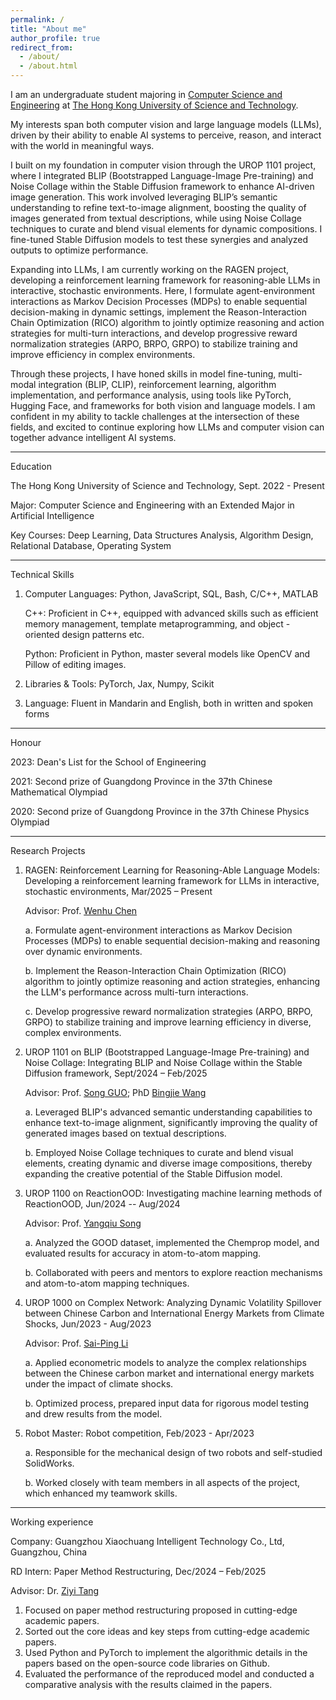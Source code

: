 ```yaml
---
permalink: /
title: "About me"
author_profile: true
redirect_from: 
  - /about/
  - /about.html
---
```


I am an undergraduate student majoring in [Computer Science and Engineering](https://cse.hkust.edu.hk/) at [The Hong Kong University of Science and Technology](https://www.hkust.edu.hk/).

My interests span both computer vision and large language models (LLMs), driven by their ability to enable AI systems to perceive, reason, and interact with the world in meaningful ways.

I built on my foundation in computer vision through the UROP 1101 project, where I integrated BLIP (Bootstrapped Language-Image Pre-training) and Noise Collage within the Stable Diffusion framework to enhance AI-driven image generation. This work involved leveraging BLIP’s semantic understanding to refine text-to-image alignment, boosting the quality of images generated from textual descriptions, while using Noise Collage techniques to curate and blend visual elements for dynamic compositions. I fine-tuned Stable Diffusion models to test these synergies and analyzed outputs to optimize performance.

Expanding into LLMs, I am currently working on the RAGEN project, developing a reinforcement learning framework for reasoning-able LLMs in interactive, stochastic environments. Here, I formulate agent-environment interactions as Markov Decision Processes (MDPs) to enable sequential decision-making in dynamic settings, implement the Reason-Interaction Chain Optimization (RICO) algorithm to jointly optimize reasoning and action strategies for multi-turn interactions, and develop progressive reward normalization strategies (ARPO, BRPO, GRPO) to stabilize training and improve efficiency in complex environments.

Through these projects, I have honed skills in model fine-tuning, multi-modal integration (BLIP, CLIP), reinforcement learning, algorithm implementation, and performance analysis, using tools like PyTorch, Hugging Face, and frameworks for both vision and language models. I am confident in my ability to tackle challenges at the intersection of these fields, and excited to continue exploring how LLMs and computer vision can together advance intelligent AI systems.

------
Education

The Hong Kong University of Science and Technology,   Sept. 2022 - Present

Major: Computer Science and Engineering with an Extended Major in Artificial Intelligence

Key Courses: Deep Learning, Data Structures Analysis, Algorithm Design, Relational Database, Operating System

------
Technical Skills

1. Computer Languages: Python, JavaScript, SQL, Bash, C/C++, MATLAB

   C++: Proficient in C++, equipped with advanced skills such as efficient memory management, template metaprogramming, and object - oriented design patterns etc.

   Python: Proficient in Python, master several models like OpenCV and Pillow of editing images.
   
3. Libraries & Tools: PyTorch, Jax, Numpy, Scikit
4. Language: Fluent in Mandarin and English, both in written and spoken forms

------
Honour

2023: Dean's List for the School of Engineering

2021: Second prize of Guangdong Province in the 37th Chinese Mathematical Olympiad

2020: Second prize of Guangdong Province in the 37th Chinese Physics Olympiad

------
Research Projects

1. RAGEN: Reinforcement Learning for Reasoning-Able Language Models: Developing a reinforcement learning framework for LLMs in interactive, stochastic environments, Mar/2025 – Present

   Advisor: Prof. [Wenhu Chen](https://wenhuchen.github.io/)

   a. Formulate agent-environment interactions as Markov Decision Processes (MDPs) to enable sequential decision-making and reasoning over dynamic environments.

   b. Implement the Reason-Interaction Chain Optimization (RICO) algorithm to jointly optimize reasoning and action strategies, enhancing the LLM's performance across multi-turn interactions.

   c. Develop progressive reward normalization strategies (ARPO, BRPO, GRPO) to stabilize training and improve learning efficiency in diverse, complex environments.
      
3. UROP 1101 on BLIP (Bootstrapped Language-Image Pre-training) and Noise Collage: Integrating BLIP and Noise Collage within the Stable Diffusion framework, Sept/2024 – Feb/2025
   
   Advisor: Prof. [Song GUO](https://seng.hkust.edu.hk/about/people/faculty/song-guo); PhD [Bingjie Wang](https://hkpeilab.github.io/people/bingjie-wang/)

   a. Leveraged BLIP's advanced semantic understanding capabilities to enhance text-to-image alignment, significantly improving the quality of generated images based on textual descriptions.

   b. Employed Noise Collage techniques to curate and blend visual elements, creating dynamic and diverse image compositions, thereby expanding the creative potential of the Stable Diffusion model.
      
5. UROP 1100 on ReactionOOD: Investigating machine learning methods of ReactionOOD, Jun/2024 -- Aug/2024
      
   Advisor: Prof. [Yangqiu Song](https://www.cse.ust.hk/~yqsong/)

   a. Analyzed the GOOD dataset, implemented the Chemprop model, and evaluated results for accuracy in atom-to-atom mapping.

   b. Collaborated with peers and mentors to explore reaction mechanisms and atom-to-atom mapping techniques.
      
7. UROP 1000 on Complex Network: Analyzing Dynamic Volatility Spillover between Chinese Carbon and International Energy Markets from Climate Shocks, Jun/2023 - Aug/2023
      
   Advisor: Prof. [Sai-Ping Li](https://physics.hkust.edu.hk/people/li-sai-ping-lishibing)

   a. Applied econometric models to analyze the complex relationships between the Chinese carbon market and international energy markets under the impact of climate shocks.

   b. Optimized process, prepared input data for rigorous model testing and drew results from the model.

9. Robot Master: Robot competition, Feb/2023 - Apr/2023

   a. Responsible for the mechanical design of two robots and self-studied SolidWorks.

   b. Worked closely with team members in all aspects of the project, which enhanced my teamwork skills.

------
Working experience

Company: Guangzhou Xiaochuang Intelligent Technology Co., Ltd, Guangzhou, China

RD Intern: Paper Method Restructuring, Dec/2024 – Feb/2025

Advisor: Dr. [Ziyi Tang](https://openreview.net/profile?id=~Ziyi_Tang1)

1. Focused on paper method restructuring proposed in cutting-edge academic papers.
2. Sorted out the core ideas and key steps from cutting-edge academic papers.
3. Used Python and PyTorch to implement the algorithmic details in the papers based on the open-source code libraries on Github.
4. Evaluated the performance of the reproduced model and conducted a comparative analysis with the results claimed in the papers.

